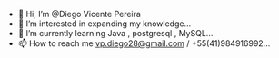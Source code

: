 -  👋 Hi, I’m @Diego Vicente Pereira
- 👀 I’m interested in expanding my knowledge...
- 🌱 I’m currently learning  Java , postgresql , MySQL...
- 📫 How to reach me vp.diego28@gmail.com / +55(41)984916992...

<!---
DiegoVP66/DiegoVP66 is a ✨ special ✨ repository because its `README.md` (this file) appears on your GitHub profile.
You can click the Preview link to take a look at your changes.
--->

